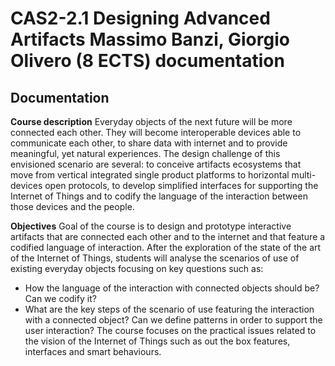 CAS2-2.1 Designing Advanced Artifacts   Massimo Banzi, Giorgio Olivero   (8 ECTS) documentation 
==============

Documentation
--------

**Course description**
Everyday objects of the next future will be more connected each other. They will become interoperable
devices able to communicate each other, to share data with internet and to provide
meaningful, yet natural experiences. The design challenge of this envisioned scenario
are several: to conceive artifacts ecosystems that move from vertical integrated single product
platforms to horizontal multi-devices open protocols, to develop simplified interfaces
for supporting the Internet of Things and to codify the language of the interaction between
those devices and the people.


**Objectives**
Goal of the course is to design and prototype interactive artifacts that are connected each
other and to the internet and that feature a codified language of interaction.
After the exploration of the state of the art of the Internet of Things, students will
analyse the scenarios of use of existing everyday objects focusing on key questions such as:
- How the language of the interaction with connected objects should be? Can we codify it?
- What are the key steps of the scenario of use featuring the interaction with a connected
object? Can we define patterns in order to support the user interaction?
The course focuses on the practical issues related to the vision of the Internet of Things
such as out the box features, interfaces and smart behaviours.


